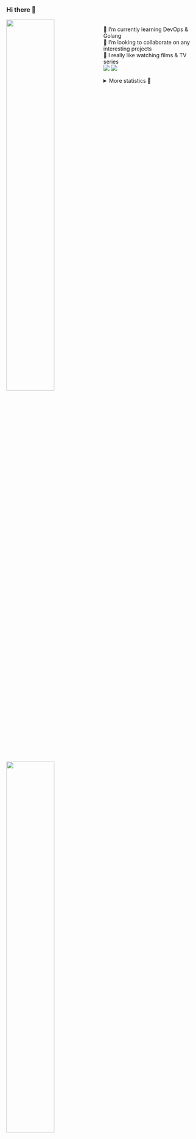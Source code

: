 ### Hi there 👋


[<img align="left" width="50%" src="https://github-readme-stats.vercel.app/api?username=rufusnufus&hide=issues&show_icons=true&count_private=true&theme=transparent&title_color=FF6F40&text_color=FBF9F8&icon_color=F48242&hide_border=true&hide_title=true#gh-dark-mode-only">](https://metrics.lecoq.io/rufusnufus#gh-dark-mode-only)
[<img align="left" width="50%" src="https://github-readme-stats.vercel.app/api?username=rufusnufus&hide=issues&show_icons=true&count_private=true&theme=transparent&title_color=FF6533&text_color=4D4644&icon_color=FF8038&hide_border=true&hide_title=true#gh-light-mode-only">](https://metrics.lecoq.io/rufusnufus#gh-light-mode-only)

<p>
  <br>
  🌱 I’m currently learning DevOps & Golang</br>
  👯 I’m looking to collaborate on any interesting projects</br>
  🎥 I really like watching films & TV series</br>
  <a href="https://linkedin.com/in/rufusnufus"><img src="https://img.shields.io/badge/linkedin-0077B5.svg?style=for-the-badge&logo=linkedin&logoColor=white"/></a>
  <a href="https://t.me/rufusnufus"><img src="https://img.shields.io/badge/-telegram-black?style=for-the-badge&color=blue&logo=telegram"/></a>
</p>

<p text-align="left">
<details>
  <summary>More statistics 👀</summary><br/>

<!--START_SECTION:waka-->
![Code Time](http://img.shields.io/badge/Code%20Time-90%20hrs%2050%20mins-blue)

![Profile Views](http://img.shields.io/badge/Profile%20Views-2-blue)

**I'm an Early 🐤** 

```text
🌞 Morning    110 commits    ████░░░░░░░░░░░░░░░░░░░░░   18.93% 
🌆 Daytime    317 commits    █████████████░░░░░░░░░░░░   54.56% 
🌃 Evening    126 commits    █████░░░░░░░░░░░░░░░░░░░░   21.69% 
🌙 Night      28 commits     █░░░░░░░░░░░░░░░░░░░░░░░░   4.82%

```
📅 **I'm Most Productive on Tuesday** 

```text
Monday       119 commits    █████░░░░░░░░░░░░░░░░░░░░   20.48% 
Tuesday      129 commits    █████░░░░░░░░░░░░░░░░░░░░   22.2% 
Wednesday    85 commits     ███░░░░░░░░░░░░░░░░░░░░░░   14.63% 
Thursday     103 commits    ████░░░░░░░░░░░░░░░░░░░░░   17.73% 
Friday       92 commits     ████░░░░░░░░░░░░░░░░░░░░░   15.83% 
Saturday     30 commits     █░░░░░░░░░░░░░░░░░░░░░░░░   5.16% 
Sunday       23 commits     █░░░░░░░░░░░░░░░░░░░░░░░░   3.96%

```


📊 **This Week I Spent My Time On** 

```text
💬 Programming Languages: 
YAML                     4 hrs 41 mins       ███████░░░░░░░░░░░░░░░░░░   28.3% 
Other                    3 hrs 56 mins       ██████░░░░░░░░░░░░░░░░░░░   23.76% 
JavaScript               3 hrs 12 mins       ████░░░░░░░░░░░░░░░░░░░░░   19.32% 
HCL                      2 hrs 5 mins        ███░░░░░░░░░░░░░░░░░░░░░░   12.63% 
Bash                     1 hr                █░░░░░░░░░░░░░░░░░░░░░░░░   6.04%

🔥 Editors: 
VS Code                  12 hrs 51 mins      ███████████████████░░░░░░   77.57% 
iTerm2                   3 hrs 42 mins       █████░░░░░░░░░░░░░░░░░░░░   22.43%

```

**I Mostly Code in Python** 

```text
Python                   9 repos             ███████░░░░░░░░░░░░░░░░░░   28.12% 
Java                     4 repos             ███░░░░░░░░░░░░░░░░░░░░░░   12.5% 
Jupyter Notebook         4 repos             ███░░░░░░░░░░░░░░░░░░░░░░   12.5% 
JavaScript               3 repos             ██░░░░░░░░░░░░░░░░░░░░░░░   9.38% 
HTML                     3 repos             ██░░░░░░░░░░░░░░░░░░░░░░░   9.38%

```



 Last Updated on 25/01/2023 00:39:53 UTC
<!--END_SECTION:waka-->

</details>
</p>
